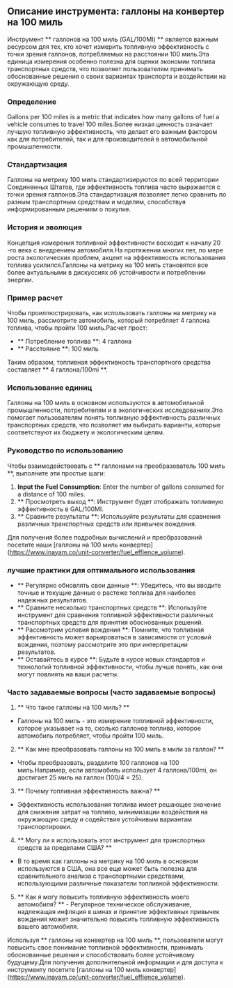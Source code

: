 ## Описание инструмента: галлоны на конвертер на 100 миль

Инструмент ** галлонов на 100 миль (GAL/100MI) ** является важным ресурсом для тех, кто хочет измерить топливную эффективность с точки зрения галлонов, потребляемых на расстоянии 100 миль.Эта единица измерения особенно полезна для оценки экономии топлива транспортных средств, что позволяет пользователям принимать обоснованные решения о своих вариантах транспорта и воздействии на окружающую среду.

### Определение

Gallons per 100 miles is a metric that indicates how many gallons of fuel a vehicle consumes to travel 100 miles.Более низкая ценность означает лучшую топливную эффективность, что делает его важным фактором как для потребителей, так и для производителей в автомобильной промышленности.

### Стандартизация

Галлоны на метрику 100 миль стандартизируются по всей территории Соединенных Штатов, где эффективность топлива часто выражается с точки зрения галлонов.Эта стандартизация позволяет легко сравнить по разным транспортным средствам и моделям, способствуя информированным решениям о покупке.

### История и эволюция

Концепция измерения топливной эффективности восходит к началу 20 -го века с внедрением автомобиля.На протяжении многих лет, по мере роста экологических проблем, акцент на эффективность использования топлива усилился.Галлоны на метрику на 100 миль становятся все более актуальными в дискуссиях об устойчивости и потреблении энергии.

### Пример расчет

Чтобы проиллюстрировать, как использовать галлоны на метрику на 100 миль, рассмотрите автомобиль, который потребляет 4 галлона топлива, чтобы пройти 100 миль.Расчет прост:

- ** Потребление топлива **: 4 галлона
- ** Расстояние **: 100 миль

Таким образом, топливная эффективность транспортного средства составляет ** 4 галлона/100mi **.

### Использование единиц

Галлоны на 100 миль в основном используются в автомобильной промышленности, потребителям и в экологических исследованиях.Это помогает пользователям понять топливную эффективность различных транспортных средств, что позволяет им выбирать варианты, которые соответствуют их бюджету и экологическим целям.

### Руководство по использованию

Чтобы взаимодействовать с ** галлонами на преобразователь 100 миль **, выполните эти простые шаги:

1. **Input the Fuel Consumption**: Enter the number of gallons consumed for a distance of 100 miles.
2. ** Просмотреть выход **: Инструмент будет отображать топливную эффективность в GAL/100MI.
3. ** Сравните результаты **: Используйте результаты для сравнения различных транспортных средств или привычек вождения.

Для получения более подробных вычислений и преобразований посетите наши [галлоны на 100 миль конвертер] (https://www.inayam.co/unit-converter/fuel_effience_volume).

### лучшие практики для оптимального использования

- ** Регулярно обновлять свои данные **: Убедитесь, что вы вводите точные и текущие данные о растеже топлива для наиболее надежных результатов.
- ** Сравните несколько транспортных средств **: Используйте инструмент для сравнения топливной эффективности различных транспортных средств для принятия обоснованных решений.
- ** Рассмотрим условия вождения **: Помните, что топливная эффективность может варьироваться в зависимости от условий вождения, поэтому рассмотрите это при интерпретации результатов.
- ** Оставайтесь в курсе **: Будьте в курсе новых стандартов и технологий топливной эффективности, чтобы лучше понять, как они могут повлиять на ваши расчеты.

### Часто задаваемые вопросы (часто задаваемые вопросы)

1. ** Что такое галлоны на 100 миль? **
- Галлоны на 100 миль - это измерение топливной эффективности, которое указывает на то, сколько галлонов топлива, которое автомобиль потребляет, чтобы пройти 100 миль.

2. ** Как мне преобразовать галлоны на 100 миль в мили за галлон? **
- Чтобы преобразовать, разделите 100 галлонов на 100 миль.Например, если автомобиль использует 4 галлона/100mi, он достигает 25 миль на галлон (100/4 = 25).

3. ** Почему топливная эффективность важна? **
- Эффективность использования топлива имеет решающее значение для снижения затрат на топливо, минимизации воздействия на окружающую среду и содействия устойчивым вариантам транспортировки.

4. ** Могу ли я использовать этот инструмент для транспортных средств за пределами США? **
- В то время как галлоны на метрику на 100 миль в основном используются в США, она все еще может быть полезна для сравнительного анализа с транспортными средствами, использующими различные показатели топливной эффективности.

5. ** Как я могу повысить топливную эффективность моего автомобиля? ** - Регулярное техническое обслуживание, надлежащая инфляция в шинах и принятие эффективных привычек вождения может значительно повысить топливную эффективность вашего автомобиля.

Используя ** галлоны на конвертер на 100 миль **, пользователи могут повысить свое понимание топливной эффективности, принимать обоснованные решения и способствовать более устойчивому будущему.Для получения дополнительной информации и для доступа к инструменту посетите [галлоны на 100 миль конвертер] (https://www.inayam.co/unit-converter/fuel_effience_volume).